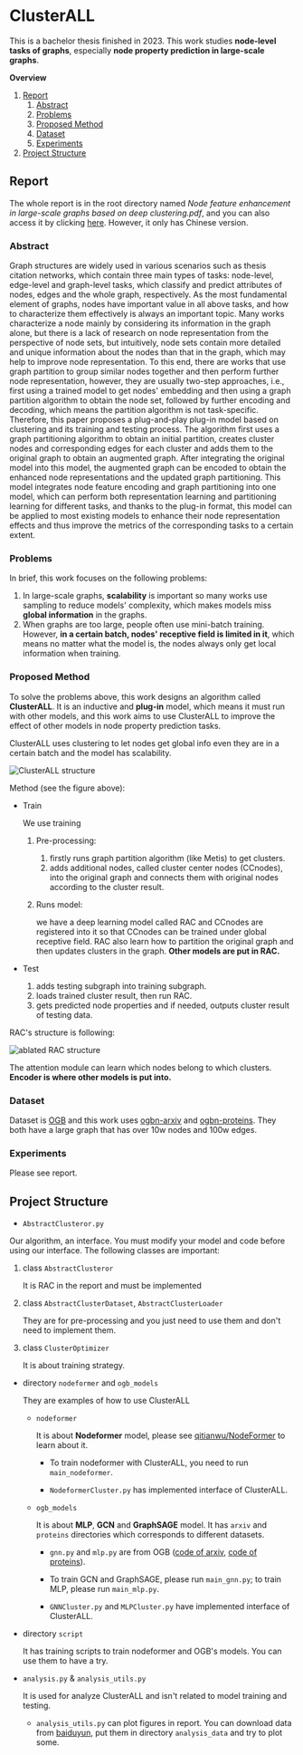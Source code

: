 # ClusterALL

This is a bachelor thesis finished in 2023. 
This work studies **node-level tasks of graphs**, especially **node property prediction in large-scale graphs**. 

**Overview**

1. [Report](#report)
   1. [Abstract](#abstract)
   2. [Problems](#problems)
   3. [Proposed Method](#proposed-method)
   4. [Dataset](#dataset)
   5. [Experiments](#experiments)
2. [Project Structure](#project-structure)



## Report

The whole report  is in the root directory named *Node feature enhancement in large-scale graphs based on deep clustering.pdf*, and you can also access it by clicking [here](https://github.com/ObsisMc/undergraduate_thesis/blob/main/Node%20feature%20enhancement%20in%20large-scale%20graphs%20based%20on%20deep%20clustering.pdf). However, it only has Chinese version.

### Abstract

Graph structures are widely used in various scenarios such as thesis citation networks, which contain three main types of tasks: node-level, edge-level and graph-level tasks, which classify and predict attributes of nodes, edges and the whole graph, respectively. As the most fundamental element of graphs, nodes have important value in all above tasks, and how to characterize them effectively is always an important topic. Many works characterize a node mainly by considering its information in the graph alone, but there is a lack of research on node representation from the perspective of node sets, but intuitively, node sets contain more detailed and unique information about the nodes than that in the graph, which may help to improve node representation. To this end, there are works that use graph partition to group similar nodes together and then perform further node representation, however, they are usually two-step approaches, i.e., first using a trained model to get nodes' embedding and then using a graph partition algorithm to obtain the node set, followed by further encoding and decoding, which means the partition algorithm is not task-specific. Therefore, this paper proposes a plug-and-play plug-in model based on clustering and its training and testing process. The algorithm first uses a graph partitioning algorithm to obtain an initial partition, creates cluster nodes and corresponding edges for each cluster and adds them to the original graph to obtain an augmented graph. After integrating the original model into this model, the augmented graph can be encoded to obtain the enhanced node representations and the updated graph partitioning. This model integrates node feature encoding and graph partitioning into one model, which can perform both representation learning and partitioning learning for different tasks, and thanks to the plug-in format, this model can be applied to most existing models to enhance their node representation effects and thus improve the metrics of the corresponding tasks to a certain extent.

### Problems

In brief, this work focuses on the following problems:

1. In large-scale graphs, **scalability** is important so many works use sampling to reduce models' complexity, which makes models miss **global information** in the graphs. 
2. When graphs are too large, people often use mini-batch training. However, **in a certain batch, nodes' receptive field is limited in it**, which means no matter what the model is, the nodes always only get local information when training.

### Proposed Method

To solve the problems above, this work designs an algorithm called **ClusterALL**. It is an inductive and **plug-in** model, which means it must run with other models, and this work aims to use ClusterALL to improve the effect of other models in node property prediction tasks.

ClusterALL uses clustering to let nodes get global info even they are in a certain batch and the model has scalability.

![ClusterALL structure](https://raw.githubusercontent.com/ObsisMc/undergraduate_thesis/049c313bf4739bac001ae252911d17a00951108f/README.assets/ClusterALL%20structure.svg?token=ARFJJWN2PVBKYWK7AKJPV73EPMNPK)

 Method (see the figure above):

- Train

  We use training 

  1. Pre-processing:

     1. firstly runs graph partition algorithm (like Metis) to get clusters.
     2. adds additional nodes, called cluster center nodes (CCnodes), into the original graph and connects them with original nodes according to the cluster result.

  2. Runs model:

     we have a deep learning model called RAC and CCnodes are registered into it so that CCnodes can be trained under global receptive field. RAC also learn how to partition the original graph and then updates clusters in the graph. **Other models are put in RAC.**

- Test

  1. adds testing subgraph into training subgraph.
  2. loads trained cluster result, then run RAC.
  3. gets predicted node properties and if needed, outputs cluster result of testing data.



RAC's structure is following:

![ablated RAC structure](https://raw.githubusercontent.com/ObsisMc/undergraduate_thesis/049c313bf4739bac001ae252911d17a00951108f/README.assets/RAC%20structure.svg?token=ARFJJWI325W2XBMSXIZMIELEPMNSE)

The attention module can learn which nodes belong to which clusters. **Encoder is where other models is put into.**

### Dataset

Dataset is [OGB](https://ogb.stanford.edu/) and this work uses [ogbn-arxiv](https://ogb.stanford.edu/docs/nodeprop/#ogbn-arxiv) and [ogbn-proteins](https://ogb.stanford.edu/docs/nodeprop/#ogbn-proteins). They both have a large graph that has over 10w nodes and 100w edges.

### Experiments

Please see report.



## Project Structure

- `AbstractClusteror.py`

Our algorithm, an interface. You must modify your model and code before using our interface. The following classes are important:

1. class `AbstractClusteror`

   It is RAC in the report and must be implemented

2. class `AbstractClusterDataset`, `AbstractClusterLoader`

   They are for pre-processing and you just need to use them and don't need to implement them.

3. class `ClusterOptimizer`

   It is about training strategy. 

- directory `nodeformer` and `ogb_models`

  They are examples of how to use ClusterALL

  - `nodeformer`

    It is about **Nodeformer** model, please see [qitianwu/NodeFormer](https://github.com/qitianwu/NodeFormer) to learn about it. 

    - To train nodeformer with ClusterALL, you need to run `main_nodeformer`.

    - `NodeformerCluster.py` has implemented interface of ClusterALL.

  - `ogb_models`

    It is about **MLP**, **GCN** and **GraphSAGE** model. It has `arxiv` and `proteins` directories which corresponds to different datasets.

    - `gnn.py` and `mlp.py` are from OGB ([code of arxiv](https://github.com/snap-stanford/ogb/tree/master/examples/nodeproppred/arxiv), [code of proteins](https://github.com/snap-stanford/ogb/tree/master/examples/nodeproppred/proteins)).

    - To train GCN and GraphSAGE, please run `main_gnn.py`; to train MLP, please run `main_mlp.py`.
    - `GNNCluster.py` and `MLPCluster.py` have implemented interface of ClusterALL.

- directory `script`

  It has training scripts to train nodeformer and OGB's models. You can use them to have a try.

- `analysis.py` & `analysis_utils.py`

  It is used for analyze ClusterALL and isn't related to model training and testing.

  - `analysis_utils.py` can plot figures in report. You can download data from [baiduyun](https://pan.baidu.com/s/1QrUeFbN_MC72h_MT4r8SQQ?pwd=2hj5), put them in directory `analysis_data` and try to plot some.